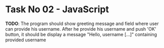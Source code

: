 # Task No 02 - JavaScript

__TODO__: The program should show greeting message and field where user can provide his username. After he provide his username and push 'OK' button, it should be display a  message "Hello, username [...]" containing provided username